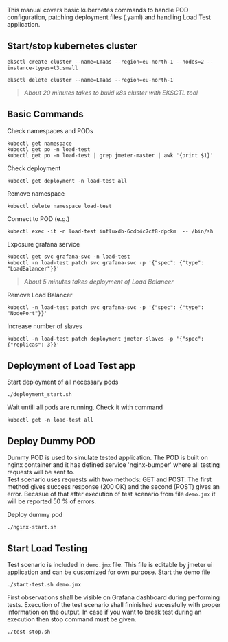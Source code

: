 
This manual covers basic kubernetes commands to handle POD configuration, patching deployment files (.yaml) 
and handling Load Test application.

## Start/stop kubernetes cluster
`eksctl create cluster --name=LTaas --region=eu-north-1 --nodes=2 --instance-types=t3.small`

`eksctl delete cluster --name=LTaas --region=eu-north-1`

> *About 20 minutes takes to bulid k8s cluster with EKSCTL tool* 

## Basic Commands
Check namespaces and PODs
```
kubectl get namespace
kubectl get po -n load-test
kubectl get po -n load-test | grep jmeter-master | awk '{print $1}'
```
Check deployment
```
kubectl get deployment -n load-test all
```

Remove namespace
```
kubectl delete namespace load-test
```

Connect to POD (e.g.)
```
kubectl exec -it -n load-test influxdb-6cdb4c7cf8-dpckm  -- /bin/sh
```

Exposure grafana service
```
kubectl get svc grafana-svc -n load-test
kubectl -n load-test patch svc grafana-svc -p '{"spec": {"type": "LoadBalancer"}}'
```
> *About 5 minutes takes deployment of Load Balancer* 

Remove Load Balancer
```
kubectl -n load-test patch svc grafana-svc -p '{"spec": {"type": "NodePort"}}'
```

Increase number of slaves
```
kubectl -n load-test patch deployment jmeter-slaves -p '{"spec": {"replicas": 3}}'
```

## Deployment of Load Test app
Start deployment of all necessary pods
```
./deployment_start.sh
```

Wait untill all pods are running. Check it with command
```
kubectl get -n load-test all
```

## Deploy Dummy POD
Dummy POD is used to simulate tested application.
The POD is built on nginx container and it has defined service 'nginx-bumper' where all 
testing requests will be sent to.  
Test scenario uses requests with two methods: GET and POST. The first method gives success response (200 OK) and the second (POST) gives an error. 
Becasue of that after execution of test scenario from file `demo.jmx` it will be reported 50 % of errors. 

Deploy dummy pod
```
./nginx-start.sh
```

## Start Load Testing
Test scenario is included in `demo.jmx` file. This file is editable by jmeter ui application
and can be customized for own purpose.
Start the demo file 
```
./start-test.sh demo.jmx
```
First observations shall be visible on Grafana dashboard during performing tests. 
Execution of the test scenario shall fininished sucessfully with proper information on the output.
In case if you want to break test during an execution then stop command must be given.  
```
./test-stop.sh
```
